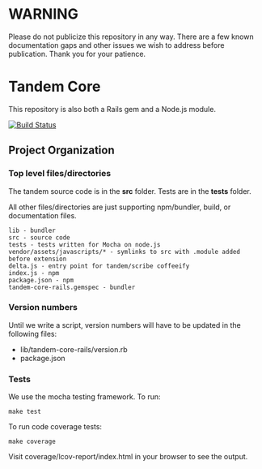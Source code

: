 WARNING
===

Please do not publicize this repository in any way. There are a few known documentation gaps and other issues we wish to address before publication. Thank you for your patience.

Tandem Core
===

This repository is also both a Rails gem and a Node.js module.

[![Build Status](https://secure.travis-ci.org/stypi/tandem-core.png?branch=master)](http://travis-ci.org/stypi/tandem-core)


Project Organization
---

### Top level files/directories

The tandem source code is in the **src** folder. Tests are in the **tests** folder.

All other files/directories are just supporting npm/bundler, build, or documentation files.

    lib - bundler
    src - source code
    tests - tests written for Mocha on node.js
    vendor/assets/javascripts/* - symlinks to src with .module added before extension
    delta.js - entry point for tandem/scribe coffeeify
    index.js - npm
    package.json - npm
    tandem-core-rails.gemspec - bundler
    

### Version numbers

Until we write a script, version numbers will have to be updated in the following files:

- lib/tandem-core-rails/version.rb
- package.json


### Tests

We use the mocha testing framework. To run:

    make test

To run code coverage tests:

    make coverage

Visit coverage/lcov-report/index.html in your browser to see the output.
